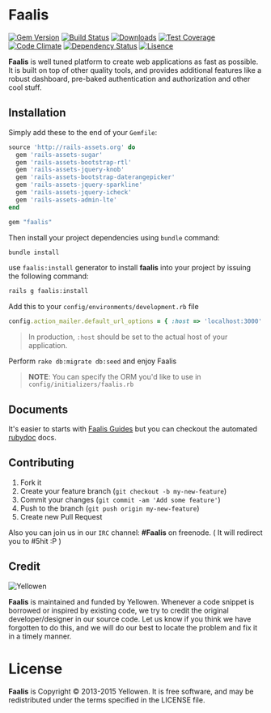 # Faalis
[![Gem Version](https://img.shields.io/gem/v/faalis.svg?style=flat)](http://badge.fury.io/rb/faalis)
[![Build Status](https://travis-ci.org/Yellowen/Faalis.svg?branch=master)](https://travis-ci.org/Yellowen/Faalis)
[![Downloads](https://img.shields.io/gem/dt/faalis.svg)](http://rubygems.org/gems/faalis)
[![Test Coverage](https://codeclimate.com/github/Yellowen/Faalis/badges/coverage.svg)](https://codeclimate.com/github/Yellowen/Faalis/coverage)
[![Code Climate](https://codeclimate.com/github/Yellowen/Faalis/badges/gpa.svg)](https://codeclimate.com/github/Yellowen/Faalis)
[![Dependency Status](https://gemnasium.com/Yellowen/Faalis.svg)](https://gemnasium.com/Yellowen/Faalis)
[![Lisence](https://img.shields.io/github/license/Yellowen/Faalis.svg)](http://www.gnu.org/licenses/old-licenses/gpl-2.0.en.html)

**Faalis** is well tuned platform to create web applications as fast as possible. It is built on top of other quality
tools, and provides additional features like a robust dashboard, pre-baked authentication and authorization and other
cool stuff.

## Installation
Simply add these to the end of your `Gemfile`:

```ruby
source 'http://rails-assets.org' do
  gem 'rails-assets-sugar'
  gem 'rails-assets-bootstrap-rtl'
  gem 'rails-assets-jquery-knob'
  gem 'rails-assets-bootstrap-daterangepicker'
  gem 'rails-assets-jquery-sparkline'
  gem 'rails-assets-jquery-icheck'
  gem 'rails-assets-admin-lte'
end

gem "faalis"
```

Then install your project dependencies using `bundle` command:

```bash
bundle install
```

use `faalis:install` generator to install **faalis** into your project by issuing the following command:

```bash
rails g faalis:install
```

Add this to your `config/environments/development.rb` file

```ruby
config.action_mailer.default_url_options = { :host => 'localhost:3000' }
```
> In production, `:host` should be set to the actual host of your application.

Perform `rake db:migrate db:seed` and enjoy Faalis

> **NOTE**: You can specify the ORM you'd like to use in `config/initializers/faalis.rb`

## Documents

It's easier to starts with [Faalis Guides](http://guides.faalis.io/) but you can checkout the
automated [rubydoc](http://rubydoc.info/gems/faalis) docs.

## Contributing

1. Fork it
2. Create your feature branch (`git checkout -b my-new-feature`)
3. Commit your changes (`git commit -am 'Add some feature'`)
4. Push to the branch (`git push origin my-new-feature`)
5. Create new Pull Request

Also you can join us in our `IRC` channel: **#Faalis** on freenode. ( It will redirect you to #5hit :P )

## Credit
![Yellowen](http://www.yellowen.com/images/logo.png)

**Faalis**  is maintained and funded by Yellowen. Whenever a code snippet is borrowed or inspired by
existing code, we try to credit the original developer/designer in our source code. Let us know if you
think we have forgotten to do this, and we will do our best to locate the problem and fix it in a timely
manner.


# License

**Faalis** is Copyright © 2013-2015 Yellowen. It is free software, and may be redistributed under the terms specified in the LICENSE file.
